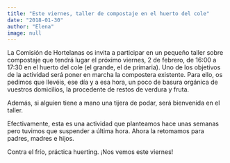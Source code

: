 ```yaml
---
title: "Este viernes, taller de compostaje en el huerto del cole"
date: "2018-01-30"
author: "Elena"
image: null
---
```


La Comisión de Hortelanas os invita a participar en un pequeño taller sobre compostaje que tendrá lugar el próximo viernes, 2 de febrero, de 16:00 a 17:30 en el huerto del cole (el grande, el de primaria). Uno de los objetivos de la actividad será poner en marcha la compostera existente. Para ello, os pedimos que llevéis, ese día y a esa hora, un poco de basura orgánica de vuestros domicilios, la procedente de restos de verdura y fruta.

Además, si alguien tiene a mano una tijera de podar, será bienvenida en el taller.

Efectivamente, esta es una actividad que planteamos hace unas semanas pero tuvimos que suspender a última hora. Ahora la retomamos para padres, madres e hijos.

Contra el frío, práctica huerting. ¡Nos vemos este viernes!